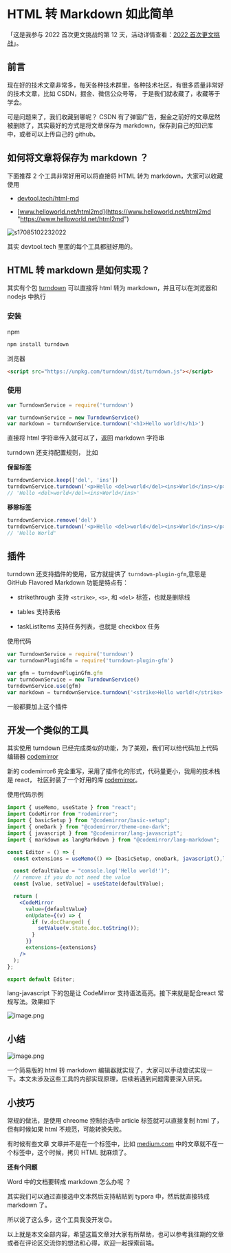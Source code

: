 # HTML 转 Markdown 如此简单
「这是我参与 2022 首次更文挑战的第 12 天，活动详情查看：[2022 首次更文挑战](https://juejin.cn/post/7052884569032392740 "https://juejin.cn/post/7052884569032392740")」。

## 前言

现在好的技术文章非常多，每天各种技术群里，各种技术社区，有很多质量非常好的技术文章，比如 CSDN，掘金、微信公众号等， 于是我们就收藏了，收藏等于学会。

可是问题来了，我们收藏到哪呢？ CSDN 有了弹窗广告，掘金之前好的文章居然被删除了，其实最好的方式是将文章保存为 markdown，保存到自己的知识库中，或者可以上传自己的 github。

## 如何将文章将保存为 markdown ？

下面推荐 2 个工具非常好用可以将直接将 HTML 转为 markdown，大家可以收藏使用

+   [devtool.tech/html-md](https://devtool.tech/html-md "https://devtool.tech/html-md")
    
+   [www.helloworld.net/html2md](https://www.helloworld.net/html2md "https://www.helloworld.net/html2md")
    

![s17085102232022](https://p3-juejin.byteimg.com/tos-cn-i-k3u1fbpfcp/ffa39e9b9166475abddfbfd1bc955b5d~tplv-k3u1fbpfcp-zoom-in-crop-mark:1956:0:0:0.image)

其实 devtool.tech 里面的每个工具都挺好用的。

## HTML 转 markdown 是如何实现？

其实有个包 [turndown](https://github.com/mixmark-io/turndown "https://github.com/mixmark-io/turndown") 可以直接将 html 转为 markdown，并且可以在浏览器和 nodejs 中执行

### 安装

npm

```bash
npm install turndown
```

浏览器

```html
<script src="https://unpkg.com/turndown/dist/turndown.js"></script>
```

### 使用

```js
var TurndownService = require('turndown')

var turndownService = new TurndownService()
var markdown = turndownService.turndown('<h1>Hello world!</h1>')
```

直接将 html 字符串传入就可以了，返回 markdown 字符串

turndown 还支持配置规则， 比如

**保留标签**

```js
turndownService.keep(['del', 'ins'])
turndownService.turndown('<p>Hello <del>world</del><ins>World</ins></p>')
// 'Hello <del>world</del><ins>World</ins>'
```

**移除标签**

```js
turndownService.remove('del')
turndownService.turndown('<p>Hello <del>world</del><ins>World</ins></p>')
// 'Hello World'
```

## 插件

turndown 还支持插件的使用，官方就提供了 `turndown-plugin-gfm`,意思是 GitHub Flavored Markdown 功能是特点有：

+   strikethrough 支持 `<strike>`, `<s>`, 和 `<del>` 标签，也就是删除线
    
+   tables 支持表格
    
+   taskListItems 支持任务列表，也就是 checkbox 任务
    

使用代码

```js
var TurndownService = require('turndown')
var turndownPluginGfm = require('turndown-plugin-gfm')

var gfm = turndownPluginGfm.gfm
var turndownService = new TurndownService()
turndownService.use(gfm)
var markdown = turndownService.turndown('<strike>Hello world!</strike>')
```

一般都要加上这个插件

## 开发一个类似的工具

其实使用 turndown 已经完成类似的功能，为了美观，我们可以给代码加上代码编辑器 [codemirror](https://codemirror.net/6/ "https://codemirror.net/6/")

新的 codemirror6 完全重写，采用了插件化的形式，代码量更小，我用的技术栈是 react， 社区封装了一个好用的库 [rodemirror](https://www.npmjs.com/package/rodemirror "https://www.npmjs.com/package/rodemirror")。

使用代码示例

```jsx
import { useMemo, useState } from "react";
import CodeMirror from "rodemirror";
import { basicSetup } from "@codemirror/basic-setup";
import { oneDark } from "@codemirror/theme-one-dark";
import { javascript } from "@codemirror/lang-javascript";
import { markdown as langMarkdown } from "@codemirror/lang-markdown";

const Editor = () => {
  const extensions = useMemo(() => [basicSetup, oneDark, javascript(),langMarkdown()], []);

  const defaultValue = "console.log('Hello world!')";
  // remove if you do not need the value
  const [value, setValue] = useState(defaultValue);

  return (
    <CodeMirror
      value={defaultValue}
      onUpdate={(v) => {
        if (v.docChanged) {
          setValue(v.state.doc.toString());
        }
      }}
      extensions={extensions}
    />
  );
};

export default Editor;
```

lang-javascript 下的包是让 CodeMirror 支持语法高亮。接下来就是配合react 常规写法。效果如下

![image.png](https://p6-juejin.byteimg.com/tos-cn-i-k3u1fbpfcp/fd603109cc644d9fbecfd1a5ae0c477b~tplv-k3u1fbpfcp-zoom-in-crop-mark:1956:0:0:0.image?)

## 小结

![image.png](https://p1-juejin.byteimg.com/tos-cn-i-k3u1fbpfcp/cb6480e922aa45ac96dcfdf7420bd8fd~tplv-k3u1fbpfcp-zoom-in-crop-mark:1956:0:0:0.image?)

一个简易版的 html 转 markdown 编辑器就实现了，大家可以手动尝试实现一下。本文未涉及这些工具的内部实现原理，后续若遇到问题需要深入研究。

## 小技巧

常规的做法，是使用 chreome 控制台选中 article 标签就可以直接复制 html 了，但有时候如果 html 不规范，可能转换失败。

有时候有些文章 文章并不是在一个标签中，比如 [medium.com](https://medium.com/ "https://medium.com/") 中的文章就不在一个标签中，这个时候，拷贝 HTML 就麻烦了。

**还有个问题**

Word 中的文档要转成 markdown 怎么办呢 ？

其实我们可以通过直接选中文本然后支持粘贴到 typora 中，然后就直接转成 markdown 了。

所以说了这么多，这个工具我没开发😊。

以上就是本文全部内容，希望这篇文章对大家有所帮助，也可以参考我往期的文章或者在评论区交流你的想法和心得，欢迎一起探索前端。
